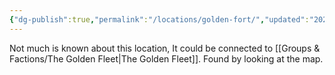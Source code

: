 ```yaml
---
{"dg-publish":true,"permalink":"/locations/golden-fort/","updated":"2025-06-10T19:11:11.007+01:00"}
---
```


Not much is known about this location, It could be connected to [[Groups & Factions/The Golden Fleet\|The Golden Fleet]]. Found by looking at the map.